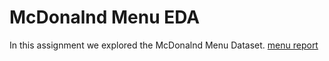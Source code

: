 # McDonalnd Menu EDA

In this assignment we explored the McDonalnd Menu Dataset.
<a href="https://github.com/Misk-DSI/individual-assignment-2-Jainlo"></a>
[menu report](./src/menu_report.html)  